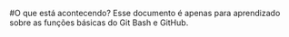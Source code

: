 
#O que está acontecendo?
 Esse documento é apenas para aprendizado sobre as funções básicas do Git Bash e GitHub.